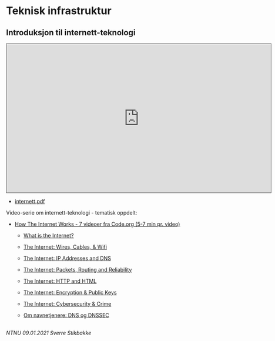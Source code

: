 
# Teknisk infrastruktur


## Introduksjon til internett-teknologi

<iframe src="https://ntnu.cloud.panopto.eu/Panopto/Pages/Embed.aspx?id=89f8f547-5b59-4961-8380-acab013a7436&autoplay=false&offerviewer=true&showtitle=true&showbrand=false&start=0&interactivity=all" height="405" width="720" style="border: 1px solid #464646;" allowfullscreen allow="autoplay"></iframe>


- [internett.pdf](docs/internett.pdf)

Video-serie om internett-teknologi - tematisk oppdelt:
- [How The Internet Works - 7 videoer fra Code.org (5-7 min pr. video)](https://www.youtube.com/playlist?list=PLzdnOPI1iJNfMRZm5DDxco3UdsFegvuB7)
    - [What is the Internet?](https://www.youtube.com/watch?v=Dxcc6ycZ73M&list=PLzdnOPI1iJNfMRZm5DDxco3UdsFegvuB7&index=1)
    - [The Internet: Wires, Cables, & Wifi](https://www.youtube.com/watch?v=ZhEf7e4kopM&list=PLzdnOPI1iJNfMRZm5DDxco3UdsFegvuB7&index=2)
    - [The Internet: IP Addresses and DNS](https://www.youtube.com/watch?v=5o8CwafCxnU&index=3&list=PLzdnOPI1iJNfMRZm5DDxco3UdsFegvuB7)
    - [The Internet: Packets, Routing and Reliability](https://www.youtube.com/watch?v=AYdF7b3nMto&index=4&list=PLzdnOPI1iJNfMRZm5DDxco3UdsFegvuB7)
    - [The Internet: HTTP and HTML](https://www.youtube.com/watch?v=kBXQZMmiA4s&index=5&list=PLzdnOPI1iJNfMRZm5DDxco3UdsFegvuB7)
    - [The Internet: Encryption & Public Keys](https://www.youtube.com/watch?v=ZghMPWGXexs&index=6&list=PLzdnOPI1iJNfMRZm5DDxco3UdsFegvuB7)
    - [The Internet: Cybersecurity & Crime](https://www.youtube.com/watch?v=AuYNXgO_f3Y&index=7&list=PLzdnOPI1iJNfMRZm5DDxco3UdsFegvuB7)

    - [Om navnetjenere: DNS og DNSSEC](https://www.youtube.com/watch?v=Z8SSiVnPIHE)


\
*NTNU 09.01.2021 Sverre Stikbakke*